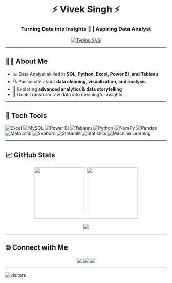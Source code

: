 <h1 align="center">⚡ Vivek Singh ⚡</h1>
<h3 align="center">Turning Data into Insights 🚀 | Aspiring Data Analyst</h3>

<div align="center">

[![Typing SVG](https://readme-typing-svg.herokuapp.com?font=Fira+Code&size=22&pause=1000&color=00eaff&center=true&vCenter=true&width=550&lines=Data+Analyst;Excel+%7C+SQL+%7C+Power+BI+%7C+Tableau+%7C+Python;LeetCode+SQL+50+Challenge+🔥;Lifelong+Learner+📊)](https://git.io/typing-svg)

</div>

---

## 👨‍💻 About Me
- 📊 Data Analyst skilled in **SQL, Python, Excel, Power BI, and Tableau**
- 🔍 Passionate about **data cleaning, visualization, and analysis**
- 🌱 Exploring **advanced analytics & data storytelling**
- 🎯 Goal: Transform raw data into meaningful insights

---

## 🎨 Tech Tools  

![Excel](https://img.shields.io/badge/Excel-217346?style=for-the-badge&logo=microsoft-excel&logoColor=white)
![MySQL](https://img.shields.io/badge/MySQL-4479A1?style=for-the-badge&logo=mysql&logoColor=white)
![Power BI](https://img.shields.io/badge/PowerBI-FFB900?style=for-the-badge&logo=powerbi&logoColor=black)
![Tableau](https://img.shields.io/badge/Tableau-FF6F61?style=for-the-badge&logo=tableau&logoColor=white)
![Python](https://img.shields.io/badge/Python-FFD43B?style=for-the-badge&logo=python&logoColor=blue)
![NumPy](https://img.shields.io/badge/Numpy-013243?style=for-the-badge&logo=numpy&logoColor=white)
![Pandas](https://img.shields.io/badge/Pandas-150458?style=for-the-badge&logo=pandas&logoColor=white)
![Matplotlib](https://img.shields.io/badge/Matplotlib-11557c?style=for-the-badge&logo=plotly&logoColor=white)
![Seaborn](https://img.shields.io/badge/Seaborn-45b8d8?style=for-the-badge&logo=plotly&logoColor=white)
![Streamlit](https://img.shields.io/badge/Streamlit-FF4B4B?style=for-the-badge&logo=streamlit&logoColor=white)
![Statistics](https://img.shields.io/badge/Statistics-8A2BE2?style=for-the-badge&logo=apache-spark&logoColor=white)
![Machine Learning](https://img.shields.io/badge/Machine%20Learning-FF6F00?style=for-the-badge&logo=tensorflow&logoColor=white)

---

## 📈 GitHub Stats  
<p align="center">
  <img src="https://github-readme-stats.vercel.app/api?username=viveksingh052&show_icons=true&theme=radical&hide_border=true" height="160"/>
  <img src="https://github-readme-streak-stats.herokuapp.com/?user=viveksingh052&theme=neon-dark&hide_border=true" height="160"/>
</p>

<p align="center">
  <img src="https://github-readme-activity-graph.vercel.app/graph?username=viveksingh052&custom_title=🚀%20Commit%20Journey%20🚀&hide=issues,prs&area=true&line=ff007f&point=ffffff&title_color=ff007f&color=ff007f&bg_color=000000"/>
</p>

---

## 🌐 Connect with Me  
<p align="center">
<a href="https://www.linkedin.com/in/viveksingh52/" target="blank">
  <img align="center" src="https://img.shields.io/badge/LinkedIn-0077B5?style=for-the-badge&logo=linkedin&logoColor=white" />
</a>
<a href="mailto:viveksingh052@gmail.com" target="blank">
  <img align="center" src="https://img.shields.io/badge/Gmail-D14836?style=for-the-badge&logo=gmail&logoColor=white" />
</a>
<a href="https://leetcode.com/u/Vivek0052/" target="blank">
  <img align="center" src="https://img.shields.io/badge/LeetCode-FFA116?style=for-the-badge&logo=leetcode&logoColor=black" />
</a>
</p>

---

![visitors](https://visitor-badge.laobi.icu/badge?page_id=viveksingh052)
